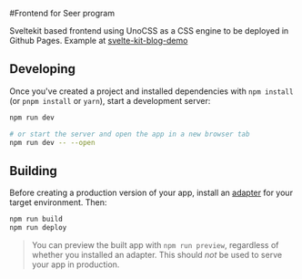 #Frontend for Seer program

Sveltekit based frontend using UnoCSS as a CSS engine to be deployed in Github Pages. Example at [svelte-kit-blog-demo](https://github.com/svelteland/svelte-kit-blog-demo)


## Developing

Once you've created a project and installed dependencies with `npm install` (or `pnpm install` or `yarn`), start a development server:

```bash
npm run dev

# or start the server and open the app in a new browser tab
npm run dev -- --open
```

## Building

Before creating a production version of your app, install an [adapter](https://kit.svelte.dev/docs#adapters) for your target environment. Then:

```bash
npm run build
npm run deploy
```

> You can preview the built app with `npm run preview`, regardless of whether you installed an adapter. This should _not_ be used to serve your app in production.
